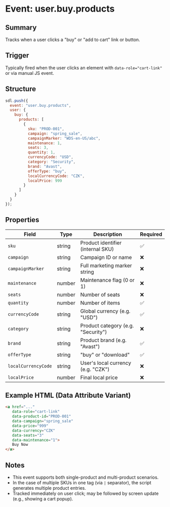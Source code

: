 
# Event: user.buy.products

## Summary
Tracks when a user clicks a "buy" or "add to cart" link or button.

## Trigger
Typically fired when the user clicks an element with `data-role="cart-link"` or via manual JS event.

## Structure

```js
sdl.push({
  event: "user.buy.products",
  user: {
    buy: {
      products: [
        {
          sku: "PROD-001",
          campaign: "spring_sale",
          campaignMarker: "WDS-en-US/abc",
          maintenance: 1,
          seats: 3,
          quantity: 1,
          currencyCode: "USD",
          category: "Security",
          brand: "Avast",
          offerType: "buy",
          localCurrencyCode: "CZK",
          localPrice: 999
        }
      ]
    }
  }
});
```

## Properties

| Field             | Type    | Description                         | Required |
|------------------|---------|-------------------------------------|----------|
| `sku`            | string  | Product identifier (internal SKU)   | ✅       |
| `campaign`       | string  | Campaign ID or name                 | ❌       |
| `campaignMarker` | string  | Full marketing marker string        | ❌       |
| `maintenance`    | number  | Maintenance flag (0 or 1)           | ❌       |
| `seats`          | number  | Number of seats                     | ❌       |
| `quantity`       | number  | Number of items                     | ✅       |
| `currencyCode`   | string  | Global currency (e.g. "USD")        | ✅       |
| `category`       | string  | Product category (e.g. "Security")  | ❌       |
| `brand`          | string  | Product brand (e.g. "Avast")        | ✅       |
| `offerType`      | string  | "buy" or "download"                 | ✅       |
| `localCurrencyCode` | string | User's local currency (e.g. "CZK") | ❌       |
| `localPrice`     | number  | Final local price                   | ❌       |

## Example HTML (Data Attribute Variant)

```html
<a href="..."
   data-role="cart-link"
   data-product-id="PROD-001"
   data-campaign="spring_sale"
   data-price="999"
   data-currency="CZK"
   data-seats="3"
   data-maintenance="1">
   Buy Now
</a>
```

## Notes

- This event supports both single-product and multi-product scenarios.
- In the case of multiple SKUs in one tag (via `|` separator), the script generates multiple product entries.
- Tracked immediately on user click; may be followed by screen update (e.g., showing a cart popup).
